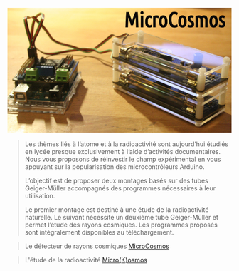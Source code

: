![microcosmos](/microcosmos.jpg)

> 
> Les thèmes liés à l’atome et à la radioactivité sont aujourd’hui étudiés en lycée presque exclusivement à l’aide d’activités documentaires. Nous vous proposons de réinvestir le champ expérimental en vous appuyant sur la popularisation des microcontrôleurs Arduino.
> 
> L’objectif est de proposer deux montages basés sur des tubes Geiger-Müller accompagnés des programmes nécessaires à leur utilisation.
> 
> Le premier montage est destiné à une étude de la radioactivité naturelle. Le suivant nécessite un deuxième tube Geiger-Müller et permet l’étude des rayons cosmiques. Les programmes proposés sont intégralement disponibles au téléchargement.
> 

> Le détecteur de rayons cosmiques [MicroCosmos](/1microcosmos.md)

> L'étude de la radioactivité [Micro(K)osmos](/2microkosmos.md)


<!---
mucosmos/mucosmos is a ✨ special ✨ repository because its `README.md` (this file) appears on your GitHub profile.
You can click the Preview link to take a look at your changes.
--->
